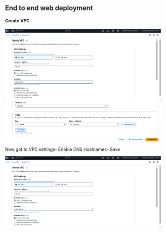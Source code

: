 ## End to end web deployment
#### Create VPC
![img_1.png](.github/images/img_1.png)
![img.png](img.png)

Now got to VPC settings- Enable DNS Hostnames- Save

![img_1.png](img_1.png)

